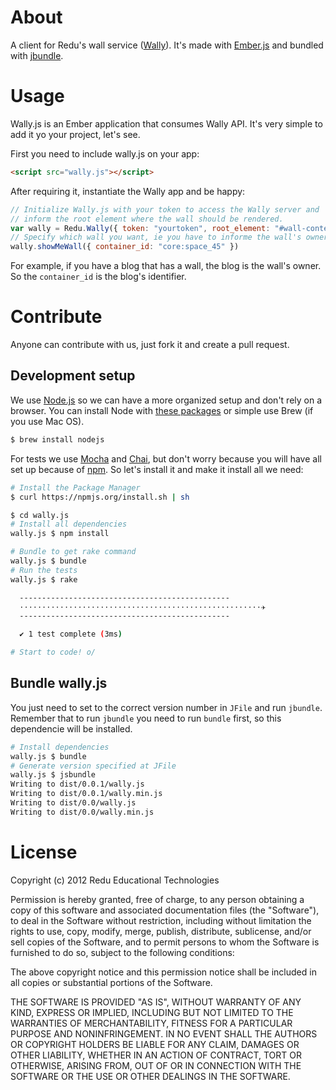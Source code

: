 # About
A client for Redu's wall service ([Wally](https://github.com/redu/wally)). It's made with [Ember.js](http://emberjs.com/) and bundled with [jbundle](https://github.com/ismasan/jbundle).

# Usage
Wally.js is an Ember application that consumes Wally API. It's very simple to add it yo your project, let's see.

First you need to include wally.js on your app:

```html
<script src="wally.js"></script>
```

After requiring it, instantiate the Wally app and be happy:

```js
// Initialize Wally.js with your token to access the Wally server and
// inform the root element where the wall should be rendered.
var wally = Redu.Wally({ token: "yourtoken", root_element: "#wall-content" })
// Specify which wall you want, ie you have to informe the wall's owner
wally.showMeWall({ container_id: "core:space_45" })
```

For example, if you have a blog that has a wall, the blog is the wall's owner. So the `container_id` is the blog's identifier.


# Contribute
Anyone can contribute with us, just fork it and create a pull request.

## Development setup
We use [Node.js](http://nodejs.org/) so we can have a more organized setup and don't rely on a browser. You can install Node with [these packages](http://nodejs.org/download/) or simple use Brew (if you use Mac OS).

```sh
$ brew install nodejs
```

For tests we use [Mocha](http://visionmedia.github.com/mocha/) and [Chai](http://chaijs.com/), but don't worry because you will have all set up because of [npm](https://npmjs.org/). So let's install it and make it install all we need:

```sh
# Install the Package Manager
$ curl https://npmjs.org/install.sh | sh

$ cd wally.js
# Install all dependencies
wally.js $ npm install

# Bundle to get rake command
wally.js $ bundle
# Run the tests
wally.js $ rake

  -----------------------------------------------
  ⋅⋅⋅⋅⋅⋅⋅⋅⋅⋅⋅⋅⋅⋅⋅⋅⋅⋅⋅⋅⋅⋅⋅⋅⋅⋅⋅⋅⋅⋅⋅⋅⋅⋅⋅⋅⋅⋅⋅⋅⋅⋅⋅⋅⋅⋅⋅⋅⋅⋅⋅⋅⋅⋅✈
  -----------------------------------------------

  ✔ 1 test complete (3ms)

# Start to code! o/
```

## Bundle wally.js
You just need to set to the correct version number in `JFile` and run `jbundle`. Remember that to run `jbundle` you need to run `bundle` first, so this dependencie will be installed.

```sh
# Install dependencies
wally.js $ bundle
# Generate version specified at JFile
wally.js $ jsbundle
Writing to dist/0.0.1/wally.js
Writing to dist/0.0.1/wally.min.js
Writing to dist/0.0/wally.js
Writing to dist/0.0/wally.min.js
```

# License

Copyright (c) 2012 Redu Educational Technologies

Permission is hereby granted, free of charge, to any person obtaining a copy of this software and associated documentation files (the "Software"), to deal in the Software without restriction, including without limitation the rights to use, copy, modify, merge, publish, distribute, sublicense, and/or sell copies of the Software, and to permit persons to whom the Software is furnished to do so, subject to the following conditions:

The above copyright notice and this permission notice shall be included in all copies or substantial portions of the Software.

THE SOFTWARE IS PROVIDED "AS IS", WITHOUT WARRANTY OF ANY KIND, EXPRESS OR IMPLIED, INCLUDING BUT NOT LIMITED TO THE WARRANTIES OF MERCHANTABILITY, FITNESS FOR A PARTICULAR PURPOSE AND NONINFRINGEMENT. IN NO EVENT SHALL THE AUTHORS OR COPYRIGHT HOLDERS BE LIABLE FOR ANY CLAIM, DAMAGES OR OTHER LIABILITY, WHETHER IN AN ACTION OF CONTRACT, TORT OR OTHERWISE, ARISING FROM, OUT OF OR IN CONNECTION WITH THE SOFTWARE OR THE USE OR OTHER DEALINGS IN THE SOFTWARE.
